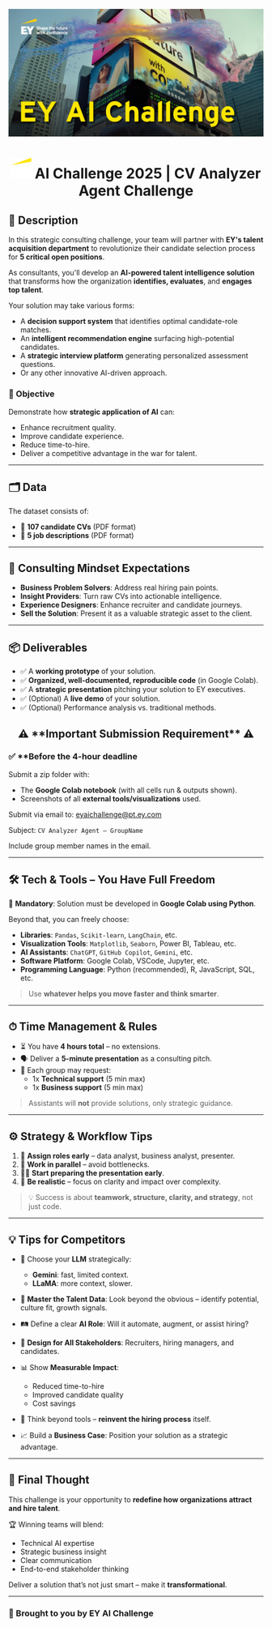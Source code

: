 ![alt text](https://github.com/EYAIChallenge/Overview/blob/main/Banner-EY-1280x640.jpg "EY AI Challenge")

<h1 align="center"> <img src="https://github.com/EYAIChallenge/Overview/blob/main/EY_Logo_Beam_RGB_White_Yellow.png" width="40" alt="Logo"/> AI Challenge 2025 | CV Analyzer Agent Challenge </h1>

## 📄 Description

In this strategic consulting challenge, your team will partner with **EY's talent acquisition department** to revolutionize their candidate selection process for **5 critical open positions**.

As consultants, you'll develop an **AI-powered talent intelligence solution** that transforms how the organization **identifies, evaluates**, and **engages top talent**.

Your solution may take various forms:
- A **decision support system** that identifies optimal candidate-role matches.
- An **intelligent recommendation engine** surfacing high-potential candidates.
- A **strategic interview platform** generating personalized assessment questions.
- Or any other innovative AI-driven approach.

### 🎯 Objective
Demonstrate how **strategic application of AI** can:
- Enhance recruitment quality.
- Improve candidate experience.
- Reduce time-to-hire.
- Deliver a competitive advantage in the war for talent.

---

## 🗂 Data

The dataset consists of:
- 📄 **107 candidate CVs** (PDF format)
- 🧾 **5 job descriptions** (PDF format)

---

## 🧠 Consulting Mindset Expectations

- **Business Problem Solvers**: Address real hiring pain points.
- **Insight Providers**: Turn raw CVs into actionable intelligence.
- **Experience Designers**: Enhance recruiter and candidate journeys.
- **Sell the Solution**: Present it as a valuable strategic asset to the client.

---

## 📦 Deliverables

- ✅ A **working prototype** of your solution.
- ✅ **Organized, well-documented, reproducible code** (in Google Colab).
- ✅ A **strategic presentation** pitching your solution to EY executives.
- ✅ (Optional) A **live demo** of your solution.
- ✅ (Optional) Performance analysis vs. traditional methods.

<h2 align="center"> ⚠️ **Important Submission Requirement** ⚠️ </h2>
<h3> ✅ **Before the 4-hour deadline</h3>

Submit a zip folder with:
- The **Google Colab notebook** (with all cells run & outputs shown).
- Screenshots of all **external tools/visualizations** used.

Submit via email to: [eyaichallenge@pt.ey.com](mailto:eyaichallenge@pt.ey.com)

Subject: `CV Analyzer Agent – GroupName`

Include group member names in the email.

---

## 🛠 Tech & Tools – You Have Full Freedom

🚨 **Mandatory**: Solution must be developed in **Google Colab using Python**.

Beyond that, you can freely choose:
- **Libraries**: `Pandas`, `Scikit-learn`, `LangChain`, etc.
- **Visualization Tools**: `Matplotlib`, `Seaborn`, Power BI, Tableau, etc.
- **AI Assistants**: `ChatGPT`, `GitHub Copilot`, `Gemini`, etc.
- **Software Platform**: Google Colab, VSCode, Jupyter, etc.
- **Programming Language**: Python (recommended), R, JavaScript, SQL, etc.

> Use **whatever helps you move faster and think smarter**.

---

## ⏱ Time Management & Rules

- ⏳ You have **4 hours total** – no extensions.
- 🗣 Deliver a **5-minute presentation** as a consulting pitch.
- 👥 Each group may request:
  - 1x **Technical support** (5 min max)
  - 1x **Business support** (5 min max)

> Assistants will **not** provide solutions, only strategic guidance.

---

## ⚙️ Strategy & Workflow Tips

1. 👥 **Assign roles early** – data analyst, business analyst, presenter.
2. 🔄 **Work in parallel** – avoid bottlenecks.
3. 🧑‍🏫 **Start preparing the presentation early**.
4. 🎯 **Be realistic** – focus on clarity and impact over complexity.

> 💡 Success is about **teamwork, structure, clarity, and strategy**, not just code.

---

## 💡 Tips for Competitors

- 🎯 Choose your **LLM** strategically: 
  - **Gemini**: fast, limited context.
  - **LLaMA**: more context, slower.

- 🧾 **Master the Talent Data**: Look beyond the obvious – identify potential, culture fit, growth signals.

- 🛤 Define a clear **AI Role**: Will it automate, augment, or assist hiring?

- 👥 **Design for All Stakeholders**: Recruiters, hiring managers, and candidates.

- 📊 Show **Measurable Impact**:
  - Reduced time-to-hire
  - Improved candidate quality
  - Cost savings

- 🚀 Think beyond tools – **reinvent the hiring process** itself.

- 📈 Build a **Business Case**: Position your solution as a strategic advantage.

---

## 🧭 Final Thought

This challenge is your opportunity to **redefine how organizations attract and hire talent**.

🏆 Winning teams will blend:
- Technical AI expertise
- Strategic business insight
- Clear communication
- End-to-end stakeholder thinking

Deliver a solution that’s not just smart – make it **transformational**.

---

### 🏁 Brought to you by **EY AI Challenge**
